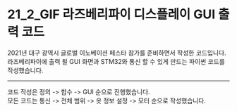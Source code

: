 # 21_2_GIF 라즈베리파이 디스플레이 GUI 출력 코드
2021년 대구 광역시 글로벌 이노베이션 페스타 참가를 준비하면서 작성한 코드입니다.\
라즈베리파이에 출력 될 GUI 화면과 STM32와 통신 할 수 있게 만드는 파이썬 코드를 작성했습니다.

------------
코드 작성은 정의 -> 함수 -> GUI 순으로 진행했습니다.\
모든 코드는 통신 -> 전체 범위 -> 옷 정보 설정 -> 모터 순으로 작성했습니다.
